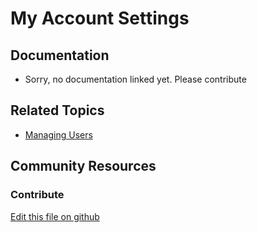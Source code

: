 # My Account Settings

## Documentation

* Sorry, no documentation linked yet. Please contribute

## Related Topics

* [Managing Users](https://portal.liferay.dev/docs/7-2/user/-/knowledge_base/u/managing-users)

## Community Resources




### Contribute

[Edit this file on github](https://github.com/olafk/controlpanel-documentation-docs/blob/master/md/72en/com_liferay_my_account_web_portlet_MyAccountPortlet.md)